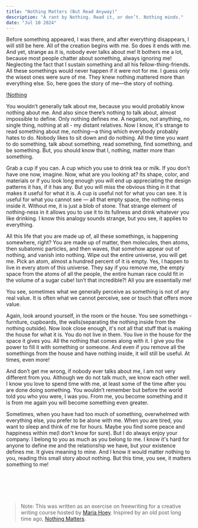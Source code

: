 ```yaml
---
title: "Nothing Matters (But Read Anyway)"
description: "A rant by Nothing. Read it, or don’t. Nothing minds."
date: "Jul 10 2024"
---
```



Before something appeared, I was there, and after everything disappears, I will still be here. All of the creation begins with me. So does it ends with me. And yet, strange as it is, nobody ever talks about me! It bothers me a lot, because most people chatter about something, always ignoring me! Neglecting the fact that I sustain something and all his fellow-thing-friends. All these somethings would never happen if it were not for me. I guess only the wisest ones were sure of me. They knew nothing mattered more than everything else. So, here goes the story of me—the story of nothing.

[!Nothing](https://swapsid.com/posts/pictures/nothing.jpg)

You wouldn’t generally talk about me, because you would probably know nothing about me. And also since there’s nothing to talk about, almost impossible to define. Only nothing defines me. A negation, not anything, no single thing, nothing at all - my distant relatives. Now I know, it's strange to read something about me, nothing—a thing which everybody probably hates to do. Nobody likes to sit down and do nothing. All the time you want to do something, talk about something, read something, find something, and be something. But, you should know that I, nothing, matter more than something.

Grab a cup if you can. A cup which you use to drink tea or milk. If you don't have one now, imagine. Now, what are you looking at? Its shape, color, and materials or if you look long enough you will end up appreciating the design patterns it has, if it has any. But you will miss the obvious thing in it that makes it useful for what it is. A cup is useful not for what you can see. It is useful for what you cannot see — all that empty space, the nothing-ness inside it. Without me, it is just a blob of stone. That strange element of nothing-ness in it allows you to use it to its fullness and drink whatever you like drinking. I know this analogy sounds strange, but you see, it applies to everything.

All this life that you are made up of, all these somethings, is happening somewhere, right? You are made up of matter, then molecules, then atoms, then subatomic particles, and then waves, that somehow appear out of nothing, and vanish into nothing. Wipe out the entire universe, you will get me. Pick an atom, almost a hundred percent of it is empty. Yes, I happen to live in every atom of this universe. They say if you remove me, the empty space from the atoms of all the people, the entire human race could fit in the volume of a sugar cube! Isn’t that incredible?! All you are essentially me!

You see, sometimes what we generally perceive as something is not of any real value. It is often what we cannot perceive, see or touch that offers more value.

Again, look around yourself, in the room or the house. You see somethings - furniture, cupboards, the walls(separating the nothing inside from the nothing outside). Now look close enough, it's not all that stuff that is making the house for what it is. You do not live in them. You live in the house for the space it gives you. All the nothing that comes along with it. I give you the power to fill it with something or someone. And even if you remove all the somethings from the house and have nothing inside, it will still be useful. At times, even more!

And don’t get me wrong, if nobody ever talks about me, I am not very different from you. Although we do not talk much, we know each other well. I know you love to spend time with me, at least some of the time after you are done doing something. You wouldn’t remember but before the world told you who you were, I was you. From me, you become something and it is from me again you will become something even greater.

Sometimes, when you have had too much of something, overwhelmed with everything else, you prefer to be alone with me. When you are tired, you want to sleep and think of me for hours. Maybe you find some peace and happiness within me(I don't know for sure). But I do always enjoy your company. I belong to you as much as you belong to me. I know it's hard for anyone to define me and the relationship we have, but your existence defines me. It gives meaning to mine. And I know it would matter nothing to you, reading this small story about nothing. But this time, you see, it matters something to me!

<br>
<br>
<br>
<br>


> Note: This was written as an exercise on freewriting for a creative writing course hosted by [Maria Hoey](https://www.linkedin.com/in/maria-hoey-58540a75/?originalSubdomain=ie). Inspired by an old post long time ago, [Nothing Matters](https://zphilosopher.blogspot.com/2017/09/nothing-matters.html).

